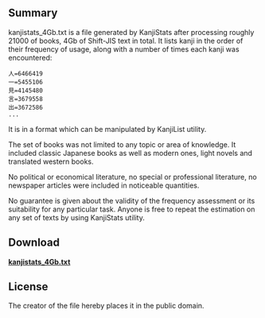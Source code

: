 ## Summary ##
kanjistats\_4Gb.txt is a file generated by KanjiStats after processing roughly 21000 of books, 4Gb of Shift-JIS text in total. It lists kanji in the order of their frequency of usage, along with a number of times each kanji was encountered:
```
人=6466419
一=5455106
見=4145480
言=3679558
出=3672586
...
```

It is in a format which can be manipulated by KanjiList utility.

The set of books was not limited to any topic or area of knowledge. It included classic Japanese books as well as modern ones, light novels and translated western books.

No political or economical literature, no special or professional literature, no newspaper articles were included in noticeable quantities.

No guarantee is given about the validity of the frequency assessment or its suitability for any particular task. Anyone is free to repeat the estimation on any set of texts by using KanjiStats utility.

## Download ##
**[kanjistats\_4Gb.txt](https://jp-tools.googlecode.com/hg/kanjistats_4Gb.txt)**


## License ##
The creator of the file hereby places it in the public domain.
